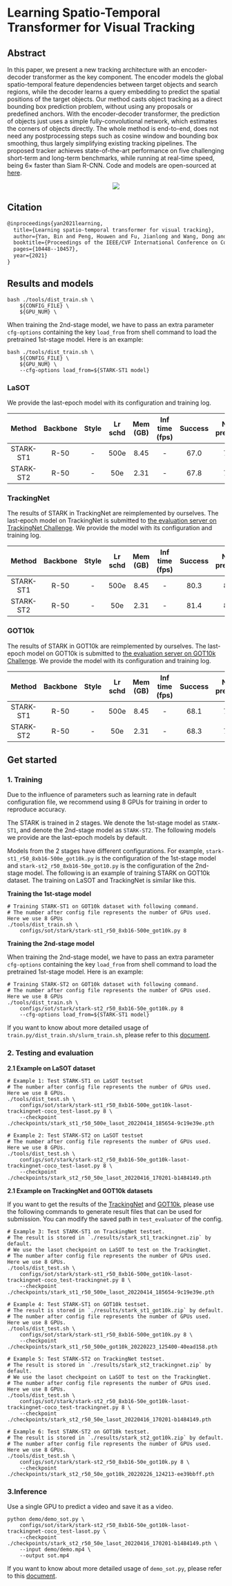 # Learning Spatio-Temporal Transformer for Visual Tracking

## Abstract

<!-- [ABSTRACT] -->

In this paper, we present a new tracking architecture with an encoder-decoder transformer as the key component. The encoder models the global spatio-temporal feature dependencies between target objects and search regions, while the decoder learns a query embedding to predict the spatial positions of the target objects. Our method casts object tracking as a direct bounding box prediction problem, without using any proposals or predefined anchors. With the encoder-decoder transformer, the prediction of objects just uses a simple fully-convolutional network, which estimates the corners of objects directly. The whole method is end-to-end, does not need any postprocessing steps such as cosine window and bounding box smoothing, thus largely simplifying existing tracking pipelines. The proposed tracker achieves state-of-the-art performance on five challenging short-term and long-term benchmarks, while running at real-time speed, being 6× faster than Siam R-CNN. Code and models are open-sourced at [here](https://github.com/researchmm/Stark).

<!-- [IMAGE] -->

<div align="center">
  <img src="https://user-images.githubusercontent.com/34888372/155925284-38187ef3-30f2-434f-bed8-133c0061f3e3.png"/>
</div>

## Citation

<!-- [ALGORITHM] -->

```latex
@inproceedings{yan2021learning,
  title={Learning spatio-temporal transformer for visual tracking},
  author={Yan, Bin and Peng, Houwen and Fu, Jianlong and Wang, Dong and Lu, Huchuan},
  booktitle={Proceedings of the IEEE/CVF International Conference on Computer Vision},
  pages={10448--10457},
  year={2021}
}
```

## Results and models

```
bash ./tools/dist_train.sh \
    ${CONFIG_FILE} \
    ${GPU_NUM} \
```

When training the 2nd-stage model, we have to pass an extra parameter `cfg-options` containing the key `load_from` from shell command to load the pretrained 1st-stage model. Here is an example:

```
bash ./tools/dist_train.sh \
    ${CONFIG_FILE} \
    ${GPU_NUM} \
    --cfg-options load_from=${STARK-ST1 model}
```

### LaSOT

We provide the last-epoch model with its configuration and training log.

|  Method   | Backbone | Style | Lr schd | Mem (GB) | Inf time (fps) | Success | Norm precision | Precision |                                       Config                                        |                                                                                                                                       Download                                                                                                                                       |
| :-------: | :------: | :---: | :-----: | :------: | :------------: | :-----: | :------------: | :-------: | :---------------------------------------------------------------------------------: | :----------------------------------------------------------------------------------------------------------------------------------------------------------------------------------------------------------------------------------------------------------------------------------: |
| STARK-ST1 |   R-50   |   -   |  500e   |   8.45   |       -        |  67.0   |      77.3      |   71.7    | [config](stark-st1_resnet50_8xb16-500e_got10k-lasot-trackingnet-coco_test-lasot.py) | [model](https://download.openmmlab.sensetime.com/mmtracking/sot/stark/stark_st1_r50_500e_lasot/stark_st1_r50_500e_lasot_20220414_185654-9c19e39e.pth) \| [log](https://download.openmmlab.sensetime.com/mmtracking/sot/stark/stark_st1_r50_500e_lasot/stark_st1_r50_500e_lasot_20220414_185654.log.json) |
| STARK-ST2 |   R-50   |   -   |   50e   |   2.31   |       -        |  67.8   |      78.5      |   73.0    | [config](stark-st2_resnet50_8xb16-50e_got10k-lasot-trackingnet-coco_test-lasot.py)  |   [model](https://download.openmmlab.sensetime.com/mmtracking/sot/stark/stark_st2_r50_50e_lasot/stark_st2_r50_50e_lasot_20220416_170201-b1484149.pth) \| [log](https://download.openmmlab.sensetime.com/mmtracking/sot/stark/stark_st2_r50_50e_lasot/stark_st2_r50_50e_lasot_20220416_170201.log.json)   |

### TrackingNet

The results of STARK in TrackingNet are reimplemented by ourselves. The last-epoch model on TrackingNet is submitted to [the evaluation server on TrackingNet Challenge](https://eval.ai/web/challenges/challenge-page/1805/). We provide the model with its configuration and training log.

|  Method   | Backbone | Style | Lr schd | Mem (GB) | Inf time (fps) | Success | Norm precision | Precision |                                          Config                                           |                                                                                                                                       Download                                                                                                                                       |
| :-------: | :------: | :---: | :-----: | :------: | :------------: | :-----: | :------------: | :-------: | :---------------------------------------------------------------------------------------: | :----------------------------------------------------------------------------------------------------------------------------------------------------------------------------------------------------------------------------------------------------------------------------------: |
| STARK-ST1 |   R-50   |   -   |  500e   |   8.45   |       -        |  80.3   |      85.0      |   77.7    | [config](stark-st1_resnet50_8xb16-500e_got10k-lasot-trackingnet-coco_test-trackingnet.py) | [model](https://download.openmmlab.sensetime.com/mmtracking/sot/stark/stark_st1_r50_500e_lasot/stark_st1_r50_500e_lasot_20220414_185654-9c19e39e.pth) \| [log](https://download.openmmlab.sensetime.com/mmtracking/sot/stark/stark_st1_r50_500e_lasot/stark_st1_r50_500e_lasot_20220414_185654.log.json) |
| STARK-ST2 |   R-50   |   -   |   50e   |   2.31   |       -        |  81.4   |      86.2      |   79.0    | [config](stark-st2_resnet50_8xb16-50e_got10k-lasot-trackingnet-coco_test-trackingnet.py)  |   [model](https://download.openmmlab.sensetime.com/mmtracking/sot/stark/stark_st2_r50_50e_lasot/stark_st2_r50_50e_lasot_20220416_170201-b1484149.pth) \| [log](https://download.openmmlab.sensetime.com/mmtracking/sot/stark/stark_st2_r50_50e_lasot/stark_st2_r50_50e_lasot_20220416_170201.log.json)   |

### GOT10k

The results of STARK in GOT10k are reimplemented by ourselves. The last-epoch model on GOT10k is submitted to [the evaluation server on GOT10k Challenge](http://got-10k.aitestunion.com/). We provide the model with its configuration and training log.

|  Method   | Backbone | Style | Lr schd | Mem (GB) | Inf time (fps) | Success | Norm precision | Precision |                                        Config                                        |                                                                                                                                         Download                                                                                                                                         |
| :-------: | :------: | :---: | :-----: | :------: | :------------: | :-----: | :------------: | :-------: | :----------------------------------------------------------------------------------: | :--------------------------------------------------------------------------------------------------------------------------------------------------------------------------------------------------------------------------------------------------------------------------------------: |
| STARK-ST1 |   R-50   |   -   |  500e   |   8.45   |       -        |  68.1   |      77.4      |   62.4    | [config](stark-st1_resnet50_8xb16-500e_got10k-lasot-trackingnet-coco_test-got10k.py) | [model](https://download.openmmlab.sensetime.com/mmtracking/sot/stark/stark_st1_r50_500e_got10k/stark_st1_r50_500e_got10k_20220223_125400-40ead158.pth) \| [log](https://download.openmmlab.sensetime.com/mmtracking/sot/stark/stark_st1_r50_500e_got10k/stark_st1_r50_500e_got10k_20220223_125400.log.json) |
| STARK-ST2 |   R-50   |   -   |   50e   |   2.31   |       -        |  68.3   |      77.6      |   62.7    | [config](stark-st2_resnet50_8xb16-50e_got10k-lasot-trackingnet-coco_test-got10k.py)  |   [model](https://download.openmmlab.sensetime.com/mmtracking/sot/stark/stark_st2_r50_50e_got10k/stark_st2_r50_50e_got10k_20220226_124213-ee39bbff.pth) \| [log](https://download.openmmlab.sensetime.com/mmtracking/sot/stark/stark_st2_r50_50e_got10k/stark_st2_r50_50e_got10k_20220226_124213.log.json)   |

## Get started

### 1. Training

Due to the influence of parameters such as learning rate in default configuration file, we recommend using 8 GPUs for training in order to reproduce accuracy.

The STARK is trained in 2 stages. We denote the 1st-stage model as `STARK-ST1`, and denote the 2nd-stage model as `STARK-ST2`. The following models we provide are the last-epoch models by default.

Models from the 2 stages have different configurations. For example, `stark-st1_r50_8xb16-500e_got10k.py` is the configuration of the 1st-stage model and `stark-st2_r50_8xb16-50e_got10.py` is the configuration of the 2nd-stage model. The following is an example of training STARK on GOT10k dataset. The training on LaSOT and TrackingNet is similar like this.

**Training the 1st-stage model**

```shell
# Training STARK-ST1 on GOT10k dataset with following command.
# The number after config file represents the number of GPUs used. Here we use 8 GPUs
./tools/dist_train.sh \
    configs/sot/stark/stark-st1_r50_8xb16-500e_got10k.py 8
```

**Training the 2nd-stage model**

When training the 2nd-stage model, we have to pass an extra parameter `cfg-options` containing the key `load_from` from shell command to load the pretrained 1st-stage model. Here is an example:

```shell
# Training STARK-ST2 on GOT10k dataset with following command.
# The number after config file represents the number of GPUs used. Here we use 8 GPUs
./tools/dist_train.sh \
    configs/sot/stark/stark-st2_r50_8xb16-50e_got10k.py 8
    --cfg-options load_from=${STARK-ST1 model}
```

If you want to know about more detailed usage of `train.py/dist_train.sh/slurm_train.sh`, please refer to this [document](../../../docs/en/user_guides/4_train_test.md).

### 2. Testing and evaluation

**2.1 Example on LaSOT dataset**

```shell
# Example 1: Test STARK-ST1 on LaSOT testset
# The number after config file represents the number of GPUs used. Here we use 8 GPUs.
./tools/dist_test.sh \
    configs/sot/stark/stark-st1_r50_8xb16-500e_got10k-lasot-trackingnet-coco_test-lasot.py 8 \
    --checkpoint ./checkpoints/stark_st1_r50_500e_lasot_20220414_185654-9c19e39e.pth
```

```shell
# Example 2: Test STARK-ST2 on LaSOT testset
# The number after config file represents the number of GPUs used. Here we use 8 GPUs.
./tools/dist_test.sh \
    configs/sot/stark/stark-st2_r50_8xb16-50e_got10k-lasot-trackingnet-coco_test-lasot.py 8 \
    --checkpoint ./checkpoints/stark_st2_r50_50e_lasot_20220416_170201-b1484149.pth
```

**2.1 Example on TrackingNet and GOT10k datasets**

If you want to get the results of the [TrackingNet](https://eval.ai/web/challenges/challenge-page/1805/) and [GOT10k](http://got-10k.aitestunion.com/), please use the following commands to generate result files that can be used for submission. You can modify the saved path in `test_evaluator` of the config.

```shell
# Example 3: Test STARK-ST1 on TrackingNet testset.
# The result is stored in `./results/stark_st1_trackingnet.zip` by default.
# We use the lasot checkpoint on LaSOT to test on the TrackingNet.
# The number after config file represents the number of GPUs used. Here we use 8 GPUs.
./tools/dist_test.sh \
    configs/sot/stark/stark-st1_r50_8xb16-500e_got10k-lasot-trackingnet-coco_test-trackingnet.py 8 \
    --checkpoint ./checkpoints/stark_st1_r50_500e_lasot_20220414_185654-9c19e39e.pth
```

```shell
# Example 4: Test STARK-ST1 on GOT10k testset.
# The result is stored in `./results/stark_st1_got10k.zip` by default.
# The number after config file represents the number of GPUs used. Here we use 8 GPUs.
./tools/dist_test.sh \
    configs/sot/stark/stark-st1_r50_8xb16-500e_got10k.py 8 \
    --checkpoint ./checkpoints/stark_st1_r50_500e_got10k_20220223_125400-40ead158.pth
```

```shell
# Example 5: Test STARK-ST2 on TrackingNet testset.
# The result is stored in `./results/stark_st2_trackingnet.zip` by default.
# We use the lasot checkpoint on LaSOT to test on the TrackingNet.
# The number after config file represents the number of GPUs used. Here we use 8 GPUs.
./tools/dist_test.sh \
    configs/sot/stark/stark-st2_r50_8xb16-50e_got10k-lasot-trackingnet-coco_test-trackingnet.py 8 \
    --checkpoint ./checkpoints/stark_st2_r50_50e_lasot_20220416_170201-b1484149.pth
```

```shell
# Example 6: Test STARK-ST2 on GOT10k testset.
# The result is stored in `./results/stark_st2_got10k.zip` by default.
# The number after config file represents the number of GPUs used. Here we use 8 GPUs.
./tools/dist_test.sh \
    configs/sot/stark/stark-st2_r50_8xb16-50e_got10k.py 8 \
    --checkpoint ./checkpoints/stark_st2_r50_50e_got10k_20220226_124213-ee39bbff.pth
```

### 3.Inference

Use a single GPU to predict a video and save it as a video.

```shell
python demo/demo_sot.py \
    configs/sot/stark/stark-st2_r50_8xb16-50e_got10k-lasot-trackingnet-coco_test-lasot.py \
    --checkpoint ./checkpoints/stark_st2_r50_50e_lasot_20220416_170201-b1484149.pth \
    --input demo/demo.mp4 \
    --output sot.mp4
```

If you want to know about more detailed usage of `demo_sot.py`, please refer to this [document](../../../docs/en/user_guides/3_inference.md).
